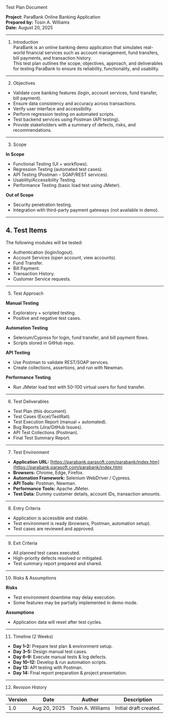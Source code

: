  Test Plan Document  

**Project:** ParaBank Online Banking Application  
**Prepared by:** Tosin A. Williams  
**Date:** August 20, 2025 

---

 1. Introduction  
ParaBank is an online banking demo application that simulates real-world financial services such as account management, fund transfers, bill payments, and transaction history.  
This test plan outlines the scope, objectives, approach, and deliverables for testing ParaBank to ensure its reliability, functionality, and usability.  

---

 2. Objectives  
- Validate core banking features (login, account services, fund transfer, bill payment).  
- Ensure data consistency and accuracy across transactions.  
- Verify user interface and accessibility.  
- Perform regression testing on automated scripts.  
- Test backend services using Postman (API testing).  
- Provide stakeholders with a summary of defects, risks, and recommendations.  

---

 3. Scope  

**In Scope**  
- Functional Testing (UI + workflows).  
- Regression Testing (automated test cases).  
- API Testing (Postman – SOAP/REST services).  
- Usability/Accessibility Testing.  
- Performance Testing (basic load test using JMeter).  

**Out of Scope**  
- Security penetration testing.  
- Integration with third-party payment gateways (not available in demo).  

---

## 4. Test Items  
The following modules will be tested:  
- Authentication (login/logout).  
- Account Services (open account, view accounts).  
- Fund Transfer.  
- Bill Payment.  
- Transaction History.  
- Customer Service requests.  

---

 5. Test Approach  

**Manual Testing**  
- Exploratory + scripted testing.  
- Positive and negative test cases.  

**Automation Testing**  
- Selenium/Cypress for login, fund transfer, and bill payment flows.  
- Scripts stored in GitHub repo.  

**API Testing**  
- Use Postman to validate REST/SOAP services.  
- Create collections, assertions, and run with Newman.  

**Performance Testing**  
- Run JMeter load test with 50–100 virtual users for fund transfer.  

---

 6. Test Deliverables  
- Test Plan (this document).  
- Test Cases (Excel/TestRail).  
- Test Execution Report (manual + automated).  
- Bug Reports (Jira/GitHub Issues).  
- API Test Collections (Postman).  
- Final Test Summary Report.  

---

 7. Test Environment  
- **Application URL:** [https://parabank.parasoft.com/parabank/index.htm](https://parabank.parasoft.com/parabank/index.htm)  
- **Browsers:** Chrome, Edge, Firefox.  
- **Automation Framework:** Selenium WebDriver / Cypress.  
- **API Tools:** Postman, Newman.  
- **Performance Tools:** Apache JMeter.  
- **Test Data:** Dummy customer details, account IDs, transaction amounts.  

---

 8. Entry Criteria  
- Application is accessible and stable.  
- Test environment is ready (browsers, Postman, automation setup).  
- Test cases are reviewed and approved.  

---

 9. Exit Criteria  
- All planned test cases executed.  
- High-priority defects resolved or mitigated.  
- Test summary report prepared and shared.  

---

 10. Risks & Assumptions  

**Risks**  
- Test environment downtime may delay execution.  
- Some features may be partially implemented in demo mode.  

**Assumptions**  
- Application data will reset after test cycles.  

---

 11. Timeline (2 Weeks)  
- **Day 1–2:** Prepare test plan & environment setup.  
- **Day 3–5:** Design manual test cases.  
- **Day 6–9:** Execute manual tests & log defects.  
- **Day 10–12:** Develop & run automation scripts.  
- **Day 13:** API testing with Postman.  
- **Day 14:** Final report preparation & project presentation.  

---

12. Revision History  

| Version | Date       | Author            | Description            |
|---------|-----------|-------------------|------------------------|
| 1.0     | Aug 20, 2025 | Tosin A. Williams | Initial draft created. |




